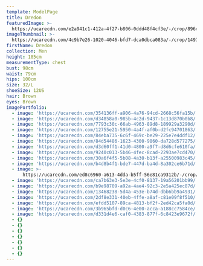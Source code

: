 ```yaml
---
template: ModelPage
title: Dredon
featuredImage: >-
  https://ucarecdn.com/e2a941c1-412a-4f27-b806-0ddd48f4cf3e/-/crop/896x374/266,0/-/preview/
imageThumbnail: >-
  https://ucarecdn.com/4c9b7e26-1020-4046-bfd7-dca0dbca083a/-/crop/1497x2023/0,0/-/preview/
firstName: Dredon
collection: Men
height: 185cm
measurementType: chest
bust: 98cm
waist: 79cm
hips: 100cm
size: 32/L
shoeSize: 12US
hair: Brown
eyes: Brown
imagePortfolio:
  - image: 'https://ucarecdn.com/354136ff-a906-4a76-94cd-2668c56fa15b/'
  - image: 'https://ucarecdn.com/d34858a0-985b-4c2d-9437-1c13d870b0b8/'
  - image: 'https://ucarecdn.com/7793c30c-66ab-4963-89d8-189929a3290d/'
  - image: 'https://ucarecdn.com/12755e21-5950-4a4f-af0b-d2fc94701863/'
  - image: 'https://ucarecdn.com/84eba735-6c6f-469c-be29-225e7e4ddf12/'
  - image: 'https://ucarecdn.com/84d54486-1623-4300-9860-da728d577275/'
  - image: 'https://ucarecdn.com/d3d60ff1-41d0-4800-a9f7-d8d6cfe610fa/'
  - image: 'https://ucarecdn.com/9240c013-5b46-4fec-8cad-2293ae7cd470/'
  - image: 'https://ucarecdn.com/30a6f4f5-5b08-4a30-b13f-a25500983c45/'
  - image: 'https://ucarecdn.com/b4d8b4f1-bde7-447d-ba4d-8a302ce6b71d/'
  - image: >-
      https://ucarecdn.com/ed8c6960-a613-4dda-b5ff-56e81ca9312b/-/crop/1604x2200/0,401/-/preview/
  - image: 'https://ucarecdn.com/ca7b63e3-5e3e-4cf0-8137-19a56201bb99/'
  - image: 'https://ucarecdn.com/b9e98709-a92a-4ae4-92c3-2e5a425ec87d/'
  - image: 'https://ucarecdn.com/13468238-5d4a-453e-b74d-dbb6bb9a4931/'
  - image: 'https://ucarecdn.com/2df8e331-40eb-4ffe-a8af-c81e09f8f510/'
  - image: 'https://ucarecdn.com/efdd5107-89ca-4813-bf2f-2ed42ca5fa0d/'
  - image: 'https://ucarecdn.com/3b965bfd-d0c6-4e00-acca-a188cc7584ce/'
  - image: 'https://ucarecdn.com/d331d4e6-caf0-4383-877f-6c8423e9672f/'
  - {}
  - {}
  - {}
  - {}
  - {}
  - {}
  - {}
---
```


